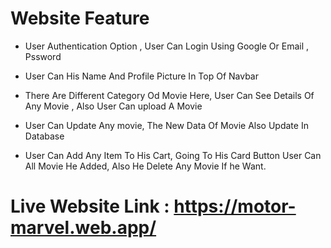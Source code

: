 # Website Feature 

* User Authentication Option , User Can Login Using Google Or Email , Pssword
* User Can His Name And Profile Picture In Top Of Navbar
* There Are Different Category Od Movie Here, User Can See Details Of Any Movie , Also User Can upload A Movie

* User Can Update Any movie, The New Data Of Movie Also Update In Database

* User Can Add Any Item To His Cart, Going To His Card Button User Can All Movie He Added, Also He Delete Any Movie If he Want.



# Live Website Link : https://motor-marvel.web.app/

